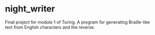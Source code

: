 # night_writer
Final project for module 1 of Turing. A program for generating Braille-like text from English characters and the reverse.
